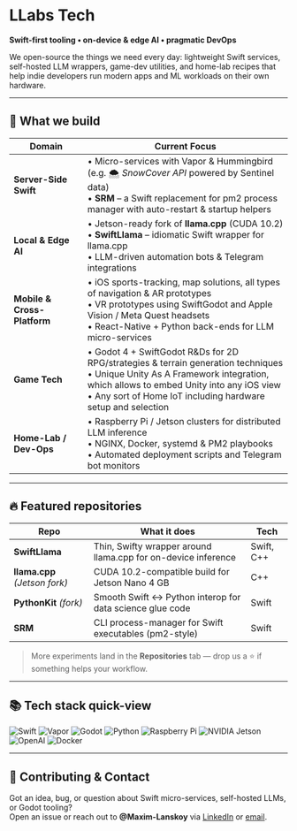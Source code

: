 # LLabs Tech

**Swift-first tooling • on-device & edge AI • pragmatic DevOps**

We open-source the things we need every day: lightweight Swift services, self-hosted LLM wrappers, game-dev utilities, and home-lab recipes that help indie developers run modern apps and ML workloads on their own hardware.

---

## 🧰 What we build

| Domain | Current Focus |
| ------ | ------------- |
| **Server-Side Swift** | • Micro-services with Vapor & Hummingbird (e.g. 🌨️ *SnowCover API* powered by Sentinel data)<br>• **SRM** – a Swift replacement for pm2 process manager with auto-restart & startup helpers |
| **Local & Edge AI** | • Jetson-ready fork of **llama.cpp** (CUDA 10.2)<br>• **SwiftLlama** – idiomatic Swift wrapper for llama.cpp<br>• LLM-driven automation bots & Telegram integrations |
| **Mobile & Cross-Platform** | • iOS sports-tracking, map solutions, all types of navigation & AR prototypes<br>• VR prototypes using SwiftGodot and Apple Vision / Meta Quest headsets<br>• React-Native + Python back-ends for LLM micro-services |
| **Game Tech** | • Godot 4 + SwiftGodot R&Ds for 2D RPG/strategies & terrain generation techniques<br>• Unique Unity As A Framework integration, which allows to embed Unity into any iOS view<br>• Any sort of Home IoT including hardware setup and selection |
| **Home-Lab / Dev-Ops** | • Raspberry Pi / Jetson clusters for distributed LLM inference<br>• NGINX, Docker, systemd & PM2 playbooks<br>• Automated deployment scripts and Telegram bot monitors |

---

## 🔥 Featured repositories

| Repo | What it does | Tech |
|------|--------------|------|
| **SwiftLlama** | Thin, Swifty wrapper around llama.cpp for on-device inference | Swift, C++ |
| **llama.cpp** *(Jetson fork)* | CUDA 10.2-compatible build for Jetson Nano 4 GB | C++ |
| **PythonKit** *(fork)* | Smooth Swift ↔︎ Python interop for data science glue code | Swift |
| **SRM** | CLI process-manager for Swift executables (pm2-style) | Swift |

> More experiments land in the **Repositories** tab — drop us a ⭐ if something helps your workflow.

---

## 📚 Tech stack quick-view

![Swift](https://img.shields.io/badge/Swift-f05138?logo=swift&logoColor=white)
![Vapor](https://img.shields.io/badge/Vapor-0d0d0d?logo=vapor&logoColor=white)
![Godot](https://img.shields.io/badge/Godot-478cbf?logo=godot-engine&logoColor=white)
![Python](https://img.shields.io/badge/Python-3776ab?logo=python&logoColor=white)
![Raspberry Pi](https://img.shields.io/badge/Raspberry_Pi-c51a4a?logo=raspberry-pi&logoColor=white)
![NVIDIA Jetson](https://img.shields.io/badge/Jetson-76b900?logo=nvidia&logoColor=white)
![OpenAI](https://img.shields.io/badge/OpenAI-412991?logo=openai&logoColor=white)
![Docker](https://img.shields.io/badge/Docker-0db7ed?logo=docker&logoColor=white)

---

## 🤝 Contributing & Contact

Got an idea, bug, or question about Swift micro-services, self-hosted LLMs, or Godot tooling?  
Open an issue or reach out to **@Maxim-Lanskoy** via [LinkedIn](https://ua.linkedin.com/in/maxim-lanskoy) or [email](mailto:maximlanskoy@icloud.com).
